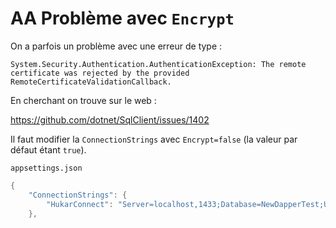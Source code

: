 # AA Problème avec `Encrypt`

On a parfois un problème avec une erreur de type :

```
System.Security.Authentication.AuthenticationException: The remote certificate was rejected by the provided RemoteCertificateValidationCallback.
```

En cherchant on trouve sur le web :

https://github.com/dotnet/SqlClient/issues/1402

Il faut modifier la `ConnectionStrings` avec `Encrypt=false` (la valeur par défaut étant `true`).

`appsettings.json`

```cs
{
    "ConnectionStrings": {
        "HukarConnect": "Server=localhost,1433;Database=NewDapperTest;User=sa;Password=huk@r2Xmen99;MultipleActiveResultSets=true;Encrypt=false"
    },
```

